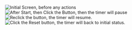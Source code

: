 ![Initial Screen, before any actions](app/images/1.png)
![After Start, then Click the Button, then the timer will pause](app/images/2.png)
![Reclick the button, the timer will resume.](app/images/3.png)
![Click the Reset button, the timer will back to initial status.](app/images/1.png)
